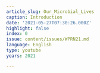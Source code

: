 ```yaml
---
article_slug: Our_Microbial_Lives
caption: Introduction
date: '2021-05-27T07:30:26.000Z'
highlight: false
index: 0
issue: content/issues/WPRN21.md
language: English
type: youtube
years: 2021

---
```

